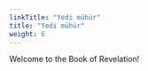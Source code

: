 ```yaml
---
linkTitle: "Yedi mühür"
title: "Yedi mühür"
weight: 6
---
```


Welcome to the Book of Revelation!

<!--more-->
